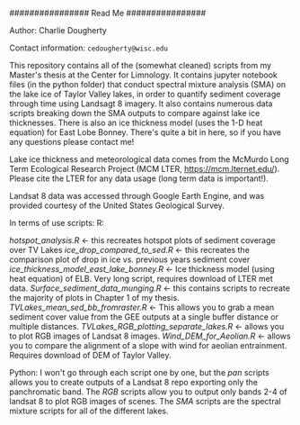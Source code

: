 ################ Read Me ################

Author: Charlie Dougherty

Contact information: `cedougherty@wisc.edu`

This repository contains all of the (somewhat cleaned) scripts from my Master's thesis at the Center for Limnology. It contains jupyter notebook files (in the python folder) that conduct spectral mixture 
analysis (SMA) on the lake ice of Taylor Valley lakes, in order to quantify sediment coverage through time using Landsagt 8 imagery. It also contains numerous data scripts breaking down the SMA outputs to compare against lake ice thicknesses. There is also an ice thickness model (uses the 1-D heat equation) for East Lobe Bonney. There's quite a bit in here, so if you have any questions please contact me!

Lake ice thickness and meteorological data comes from the McMurdo Long Term Ecological Research Project (MCM LTER, https://mcm.lternet.edu/). Please cite the LTER for any data usage (long term data is important!). 

Landsat 8 data was accessed through Google Earth Engine, and was provided courtesy of the United States Geological Survey. 

In terms of use scripts: 
R: 

_hotspot_analysis.R_ <- this recreates hotspot plots of sediment coverage over TV Lakes
_ice_drop_compared_to_sed.R_ <- this recreates the comparison plot of drop in ice vs. previous years sediment cover
_ice_thickness_model_east_lake_bonney.R_ <- Ice thickness model (using heat equation) of ELB. Very long script, requires download of LTER met data. 
_Surface_sediment_data_munging.R_ <- this contains scripts to recreate the majority of plots in Chapter 1 of my thesis. 
_TVLakes_mean_sed_bb_fromraster.R_ <- This allows you to grab a mean sediment cover value from the GEE outputs at a single buffer distance or multiple distances. 
_TVLakes_RGB_plotting_separate_lakes.R_ <- allows you to plot RGB images of Landsat 8 images. 
_Wind_DEM_for_Aeolian.R_ <- allows you to compare the alignment of a slope with wind for aeolian entrainment. Requires download of DEM of Taylor Valley. 

Python: 
I won't go through each script one by one, but the _pan_ scripts allows you to create outputs of a Landsat 8 repo exporting only the panchromatic band. The _RGB_ scripts allow you to output only bands 2-4 of landsat 8 to plot RGB images of scenes. The _SMA_ scripts are the spectral mixture scripts for all of the different lakes. 
